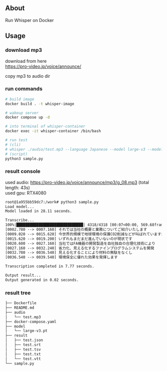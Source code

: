 ## About

Run Whisper on Docker

## Usage

### download mp3

download from here  
https://pro-video.jp/voice/announce/

copy mp3 to audio dir

### run commands

```sh
# build image
docker build . -t whisper-image

# wakeup server
docker compose up -d

# into terminal of whisper-container
docker exec -it whisper-container /bin/bash

# run test
# (cli)
# whisper ./audio/test.mp3 --language Japanese --model large-v3 --model_dir ./model --output_dir ./result --device cuda
# (script)
python3 sample.py
```

### result console

used audio: https://pro-video.jp/voice/announce/mp3/g_08.mp3 (total length: 43s)  
used gpu: RTX4080

```txt
root@1a955bb59dc7:/work# python3 sample.py
Load model...
Model loaded in 28.11 seconds.

Transcribe...
100%|██████████████████████████████| 4318/4318 [00:07<00:00, 569.68frames/s]
[0002.780 --> 0007.160] それでは当社の概要と業務についてご紹介いたします
[0009.020 --> 0015.620] 今世界的規模で地球環境の保護CO2削減などが叫ばれていますが
[0015.620 --> 0019.200] いずれもまだまだ進んでいないのが現状です
[0020.600 --> 0027.160] 当社ではFA機器の開発製造を自社独自の合理化技術により
[0027.160 --> 0032.240] 省力化、見える化するファインプログラムシステムを開発
[0032.780 --> 0036.540] 見える化することにより材料の無駄をなくし
[0036.540 --> 0039.540] 環境保全に優れた効果を発揮します

Transcription completed in 7.77 seconds.

Output result...
Output generated in 0.02 seconds.
```

### result tree

```txt
├── Dockerfile
├── README.md
├── audio
│   └── test.mp3
├── docker-compose.yaml
├── model
│   └── large-v3.pt
├── result
│   ├── test.json
│   ├── test.srt
│   ├── test.tsv
│   ├── test.txt
│   └── test.vtt
└── sample.py
```
